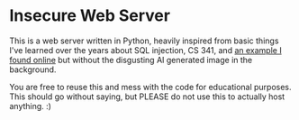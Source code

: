 # Insecure Web Server

This is a web server written in Python, heavily inspired from basic things I've learned over the years about SQL injection, CS 341, and [an example I found online](https://github.com/BrenesRM/insecure-web) but without the disgusting AI generated image in the background.

You are free to reuse this and mess with the code for educational purposes. This should go without saying, but PLEASE do not use this to actually host anything. :)


